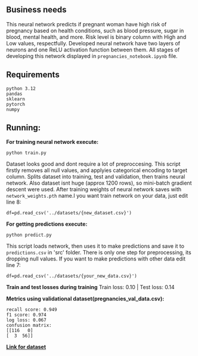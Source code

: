 ## Business needs
This neural network predicts if pregnant woman have high risk of pregnancy based on health conditions, such as blood pressure, sugar in blood, mental health, and more. Risk level is binary column with High and Low values, respectfully. Developed neural network have two layers of neurons and one ReLU activation function between them. All stages of developing this network displayed in `pregnancies_notebook.ipynb` file.

## Requirements

    python 3.12
    pandas
    sklearn
    pytorch
    numpy

## Running: 

**For training neural network execute:**

    python train.py

Dataset looks good and dont require a lot of preproccesing. This script firstly removes all null values, and applyies categorical encoding to target column. Splits dataset into training, test and validation, then trains neural network. Also dataset isnt huge (approx 1200 rows), so mini-batch gradient descent were used. After training weights of neural network saves with `network_weights.pth` name.I you want train network on your data, just edit line 8:

    df=pd.read_csv('../datasets/{new_dataset.csv}')

**For getting predictions execute:**

    python predict.py

This script loads network, then uses it to make predictions and save it to `predictions.csv` in 'src' folder. There is only one step for preprocessing, its dropping null values. If you want to make predictions with other data edit line 7: 

    df=pd.read_csv('../datasets/{your_new_data.csv}')

**Train and test losses during training**
    Train loss: 0.10 | Test loss: 0.14

**Metrics using validational dataset(pregnancies_val_data.csv):**

    recall score: 0.949
    f1 score: 0.974
    log loss: 0.067
    confusion matrix: 
    [[116   0]
    [  3  56]]


[**Link for dataset**](https://www.kaggle.com/datasets/vmohammedraiyyan/maternal-health-and-high-risk-pregnancy-dataset)